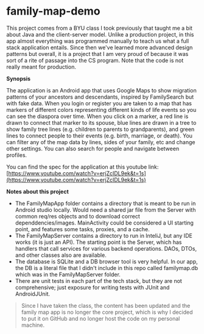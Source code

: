 # family-map-demo

This project comes from a BYU class I took previously that taught me a bit about Java and the client-server model. Unlike a production project, in this app almost everything was programmed manually to teach us what a full stack application entails. Since then we've learned more advanced design patterns but overall, it is a project that I am very proud of because it was sort of a rite of passage into the CS program. Note that the code is not really meant for production.

**Synopsis**

The application is an Android app that uses Google Maps to show migration patterns of your ancestors and descendants, inspired by FamilySearch but with fake data. When you login or register you are taken to a map that has markers of different colors representing different kinds of life events so you can see the diaspora over time. When you click on a marker, a red line is drawn to connect that marker to its spouse, blue lines are drawn in a tree to show family tree lines (e.g. children to parents to grandparents), and green lines to connect people to their events (e.g. birth, marriage, or death). You can filter any of the map data by lines, sides of your family, etc and change other settings. You can also search for people and navigate between profiles.

You can find the spec for the application at this youtube link: [https://www.youtube.com/watch?v=erjZcIDL9ek&t=1s](https://www.youtube.com/watch?v=erjZcIDL9ek&t=1s)

**Notes about this project**

- The FamilyMapApp folder contains a directory that is meant to be run in Android studio locally. Would need a shared jar file from the Server with common req/res objects and to download correct dependdencies/images. MainActivity could be considered a UI starting point, and features some tasks, proxies, and a cache.
- The FamilyMapServer contains a directory to run in InteliJ, but any IDE works (it is just an API). The starting point is the Server, which has handlers that call services for various backend operations. DAOs, DTOs, and other classes also are available.
- The database is SQLite and a DB browser tool is very helpful. In our app, the DB is a literal file that I didn't include in this repo called familymap.db which was in the FamilyMapServer folder.
- There are unit tests in each part of the tech stack, but they are not comprehensive; just exposure for writing tests with JUnit and AndroidJUnit.

> Since I have taken the class, the content has been updated and the family map app is no longer the core project, which is why I decided to put it on GitHub and no longer host the code on my personal machine.
